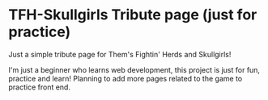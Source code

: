 # TFH-Skullgirls Tribute page (just for practice)
Just a simple tribute page for Them's Fightin' Herds and Skullgirls!

I'm just a beginner who learns web development, this project is just for fun, practice and learn!
Planning to add more pages related to the game to practice front end.

